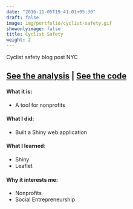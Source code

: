 ```yaml
---
date: "2016-11-05T19:41:01+05:30"
draft: false
image: img/portfolio/cyclist-safety.gif
showonlyimage: false
title: Cyclist Safety
weight: 2
---
```


Cyclist safety blog post NYC
<!--more-->

## [**See the analysis**](https://theverge.com) | [**See the code**](https://theverge.com)  


#### What it is:  
* A tool for nonprofits

#### What I did:  
* Built a Shiny web application

#### What I learned:  
* Shiny
* Leaflet

#### Why it interests me:  
* Nonprofits
* Social Entrepreneurship 